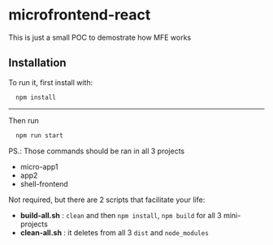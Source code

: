 
# microfrontend-react

This is just a small POC to demostrate how MFE works




## Installation

To run it, first install with:

```bash
  npm install
```
---
Then run
```bash
  npm run start
```

PS.: Those commands should be ran in all 3 projects
- micro-app1
- app2
- shell-frontend

Not required, but there are 2 scripts that facilitate your life:
- **build-all.sh** : `clean` and then `npm install`, `npm build` for all 3 mini-projects
- **clean-all.sh** : it deletes from all 3 `dist` and `node_modules`